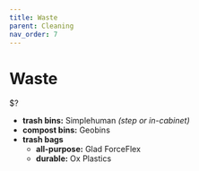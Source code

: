 ```yaml
---
title: Waste
parent: Cleaning
nav_order: 7
---
```

# Waste

$?

- **trash bins:** Simplehuman *(step or in-cabinet)*
- **compost bins:** Geobins
- **trash bags** 
	- **all-purpose:** Glad ForceFlex 
	- **durable:** Ox Plastics
